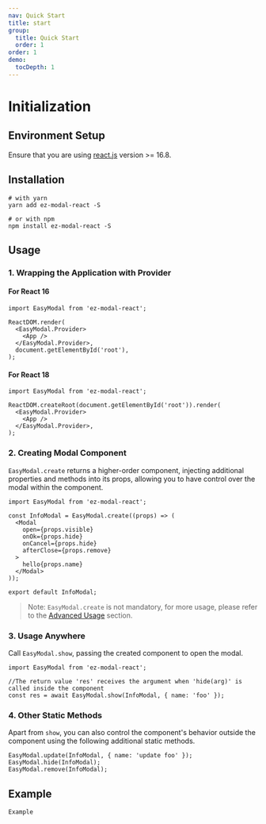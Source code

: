 ```yaml
---
nav: Quick Start
title: start
group:
  title: Quick Start
  order: 1
order: 1
demo:
  tocDepth: 1
---
```


# Initialization

## Environment Setup

Ensure that you are using <a href="https://github.com/facebook/react">react.js</a> version >= 16.8.

## Installation

```shell
# with yarn
yarn add ez-modal-react -S

# or with npm
npm install ez-modal-react -S
```

## Usage

### 1. Wrapping the Application with Provider

#### For React 16

```tsx | pure
import EasyModal from 'ez-modal-react';

ReactDOM.render(
  <EasyModal.Provider>
    <App />
  </EasyModal.Provider>,
  document.getElementById('root'),
);
```

#### For React 18

```tsx | pure
import EasyModal from 'ez-modal-react';

ReactDOM.createRoot(document.getElementById('root')).render(
  <EasyModal.Provider>
    <App />
  </EasyModal.Provider>,
);
```

### 2. Creating Modal Component

`EasyModal.create` returns a higher-order component, injecting additional properties and methods into its props, allowing you to have control over the modal within the component.

```tsx | pure
import EasyModal from 'ez-modal-react';

const InfoModal = EasyModal.create((props) => (
  <Modal
    open={props.visible}
    onOk={props.hide}
    onCancel={props.hide}
    afterClose={props.remove}
  >
    hello{props.name}
  </Modal>
));

export default InfoModal;
```

> Note: `EasyModal.create` is not mandatory, for more usage, please refer to the [Advanced Usage](/en-US/guide/advance) section.

### 3. Usage Anywhere

Call `EasyModal.show`, passing the created component to open the modal.

```tsx | pure
import EasyModal from 'ez-modal-react';

//The return value 'res' receives the argument when 'hide(arg)' is called inside the component
const res = await EasyModal.show(InfoModal, { name: 'foo' });
```

### 4. Other Static Methods

Apart from `show`, you can also control the component's behavior outside the component using the following additional static methods.

```tsx | pure
EasyModal.update(InfoModal, { name: 'update foo' });
EasyModal.hide(InfoModal);
EasyModal.remove(InfoModal);
```

## Example

<code src="./demo/single.tsx">Example</code>
